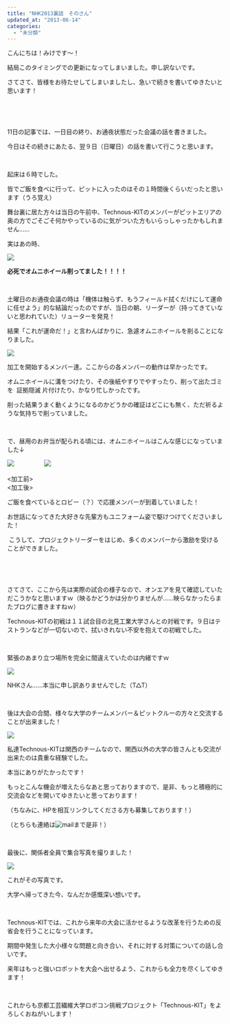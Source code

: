 ```yaml
---
title: "NHK2013裏話　そのさん"
updated_at: "2013-06-14"
categories: 
  - "未分類"
---
```


こんにちは！みけです～！

結局このタイミングでの更新になってしまいました。申し訳ないです。

さてさて、皆様をお待たせしてしまいましたし、急いで続きを書いてゆきたいと思います！

 

 

11日の記事では、一日目の終り、お通夜状態だった会議の話を書きました。

今日はその続きにあたる、翌９日（日曜日）の話を書いて行こうと思います。

 

起床は６時でした。

皆でご飯を食べに行って、ピットに入ったのはその１時間後くらいだったと思います（うろ覚え）

舞台裏に居た方々は当日の午前中、Technous-KITのメンバーがピットエリアの奥の方でごそごそ何かやっているのに気がついた方もいらっしゃったかもしれません……

実はあの時、

[![](images/13a559c104ad0a31e9c6558cd9184091-300x225.jpg)](http://technouskit.net/blog/wp-content/uploads/2013/06/13a559c104ad0a31e9c6558cd9184091.jpg)

**必死でオムニホイール削ってました！！！！**

 

土曜日のお通夜会議の時は「機体は触らず、もうフィールド拭くだけにして運命に任せよう」的な結論だったのですが、当日の朝、リーダーが（持ってきていないと思われていた）リューターを発見！

結果「これが運命だ！」と言わんばかりに、急遽オムニホイールを削ることになりました。

[![](images/0e4aae38a1f5494592124a884058f7cb-300x223.jpg)](http://technouskit.net/blog/wp-content/uploads/2013/06/0e4aae38a1f5494592124a884058f7cb.jpg)

加工を開始するメンバー達。ここからの各メンバーの動作は早かったです。

オムニホイールに溝をつけたり、その後紙やすりでやすったり、削って出たゴミを  証拠隠滅 片付けたり、かなり忙しかったです。

削った結果うまく動くようになるのかどうかの確証はどこにも無く、ただ祈るような気持ちで削っていました。

 

で、昼用のお弁当が配られる頃には、オムニホイールはこんな感じになっていました↓

[![](images/44d29d2792be3bad9a9ed98c7bbb20d6-300x210.jpg)](http://technouskit.net/blog/wp-content/uploads/2013/06/44d29d2792be3bad9a9ed98c7bbb20d6.jpg)　　　　　[![](images/66c19942ab4ba346fdb64ccc04cde373-300x207.jpg)](http://technouskit.net/blog/wp-content/uploads/2013/06/66c19942ab4ba346fdb64ccc04cde373.jpg)

<加工前>　　　　　　　　　　　　　　　　　　　　　　　　　　　　　　　　<加工後>

ご飯を食べているとロビー（？）で応援メンバーが到着していました！

お世話になってきた大好きな先輩方もユニフォーム姿で駆けつけてくださいました！

 こうして、プロジェクトリーダーをはじめ、多くのメンバーから激励を受けることができました。

 

 

さてさて、ここから先は実際の試合の様子なので、オンエアを見て確認していただこうかなと思いますｗ（映るかどうかは分かりませんが……映らなかったらまたブログに書きますねｗ）

Technous-KITの初戦は１１試合目の北見工業大学さんとの対戦です。９日はテストランなどが一切ないので、拭いきれない不安を抱えての初戦でした。

 

緊張のあまり立つ場所を完全に間違えていたのは内緒ですｗ

[![](images/abf92b3a4c3eeb1db239b7fb8223bddd-300x245.jpg)](http://technouskit.net/blog/wp-content/uploads/2013/06/abf92b3a4c3eeb1db239b7fb8223bddd.jpg)

NHKさん……本当に申し訳ありませんでした（T△T）

 

後は大会の合間、様々な大学のチームメンバー＆ピットクルーの方々と交流することが出来ました！

[![](images/7f92390e36c9645cdfcab1197c9adabb-300x228.jpg)](http://technouskit.net/blog/wp-content/uploads/2013/06/7f92390e36c9645cdfcab1197c9adabb.jpg)

私達Technous-KITは関西のチームなので、関西以外の大学の皆さんとも交流が出来たのは貴重な経験でした。

本当にありがたかったです！

もっとこんな機会が増えたらなあと思っておりますので、是非、もっと積極的に交流会などを開いてゆきたいと思っております！

（ちなみに、HPを相互リンクしてくださる方も募集しております！）

（とちらも連絡は![mail](images/mail.gif)まで是非！）

 

最後に、関係者全員で集合写真を撮りました！

[![](images/001d3f0cb9e1dddab159eab3a7a261e1-300x200.png)](http://technouskit.net/blog/wp-content/uploads/2013/06/001d3f0cb9e1dddab159eab3a7a261e1.png)

これがその写真です。

大学へ帰ってきた今、なんだか感慨深い想いです。

 

Technous-KITでは、これから来年の大会に活かせるような改革を行うための反省会を行うことになっています。

期間中発生した大小様々な問題と向き合い、それに対する対策についての話し合いです。

来年はもっと強いロボットを大会へ出せるよう、これからも全力を尽くしてゆきます！

 

これからも京都工芸繊維大学ロボコン挑戦プロジェクト「Technous-KIT」をよろしくおねがいします！
